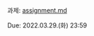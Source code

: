과제: [assignment.md](https://github.com/snulife/backend-seminar/blob/master/seminar0/assignment.md)

Due: 2022.03.29.(화) 23:59